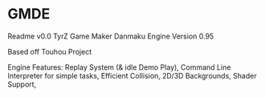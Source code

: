 # GMDE
Readme v0.0
TyrZ Game Maker Danmaku Engine
Version 0.95

Based off Touhou Project

Engine Features:
Replay System (& idle Demo Play),
Command Line Interpreter for simple tasks,
Efficient Collision,
2D/3D Backgrounds,
Shader Support,
